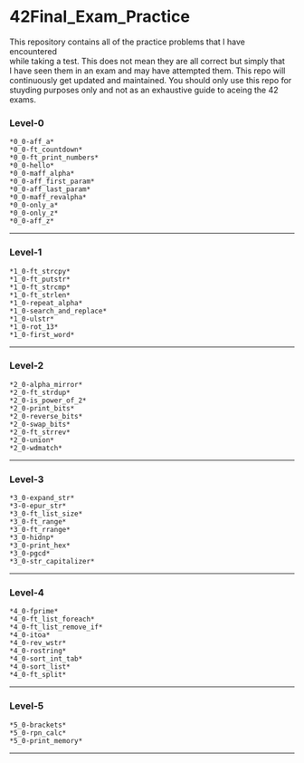 # 42Final_Exam_Practice  
This repository contains all of the practice problems that I have encountered  
while taking a test.  This does not mean they are all correct but simply that  
I have seen them in an exam and may have attempted them.  This repo will  
continuously get updated and maintained.  You should only use this repo for  
stuyding purposes only and not as an exhaustive guide to aceing the 42 exams.  

### Level-0

    *0_0-aff_a*  
    *0_0-ft_countdown*  
    *0_0-ft_print_numbers*  
    *0_0-hello*  
    *0_0-maff_alpha*  
    *0_0-aff_first_param*  
    *0_0-aff_last_param*  
    *0_0-maff_revalpha*  
    *0_0-only_a*  
    *0_0-only_z*  
    *0_0-aff_z* 

----------------------------------------------------------------------------  
### Level-1

    *1_0-ft_strcpy*  
    *1_0-ft_putstr*  
    *1_0-ft_strcmp*  
    *1_0-ft_strlen*  
    *1_0-repeat_alpha*  
    *1_0-search_and_replace*  
    *1_0-ulstr*  
    *1_0-rot_13*  
    *1_0-first_word*  

----------------------------------------------------------------------------  
### Level-2

    *2_0-alpha_mirror*  
    *2_0-ft_strdup*  
    *2_0-is_power_of_2*  
    *2_0-print_bits*  
    *2_0-reverse_bits*  
    *2_0-swap_bits* 
    *2_0-ft_strrev*  
    *2_0-union*  
    *2_0-wdmatch*  

----------------------------------------------------------------------------  
### Level-3

    *3_0-expand_str*  
    *3-0-epur_str*  
    *3_0-ft_list_size*
    *3_0-ft_range*  
    *3_0-ft_rrange*  
    *3_0-hidnp*  
    *3_0-print_hex*  
    *3_0-pgcd*  
    *3_0-str_capitalizer*  

----------------------------------------------------------------------------  
### Level-4

    *4_0-fprime*  
    *4_0-ft_list_foreach*  
    *4_0-ft_list_remove_if* 
    *4_0-itoa*  
    *4_0-rev_wstr*  
    *4_0-rostring*  
    *4_0-sort_int_tab*  
    *4_0-sort_list* 
    *4_0-ft_split*  

----------------------------------------------------------------------------  
### Level-5

    *5_0-brackets*  
    *5_0-rpn_calc*  
    *5_0-print_memory*  
----------------------------------------------------------------------------  
